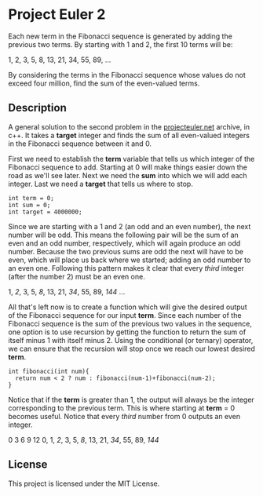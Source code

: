 # Project Euler 2

Each new term in the Fibonacci sequence is generated by adding the previous two terms. By starting with 1 and 2, the first 10 terms will be:

1, 2, 3, 5, 8, 13, 21, 34, 55, 89, ...

By considering the terms in the Fibonacci sequence whose values do not exceed four million, find the sum of the even-valued terms.

## Description

A general solution to the second problem in the [projecteuler.net](https://projecteuler.net/problem=2) archive, in c++. It takes a **target** integer and finds the sum of all even-valued integers in the Fibonacci sequence between it and 0.

First we need to establish the **term** variable that tells us which integer of the Fibonacci sequence to add. Starting at 0 will make things easier down the road as we'll see later. Next we need the **sum** into which we will add each integer. Last we need a **target** that tells us where to stop.

```
int term = 0;
int sum = 0;
int target = 4000000;
```

Since we are starting with a 1 and 2 (an odd and an even number), the next number will be odd. This means the following pair will be the sum of an even and an odd number, respectively, which will again produce an odd number. Because the two previous sums are odd the next will have to be even, which will place us back where we started; adding an odd number to an even one. Following this pattern makes it clear that every *third* integer (after the number 2) must be an even one.

1, *2*, 3, 5, *8*, 13, 21, *34*, 55, 89, *144* ...

All that's left now is to create a function which will  give the desired output of the Fibonacci sequence for our input **term**. Since each number of the Fibonacci sequence is the sum of the previous two values in the sequence, one option is to use recursion by getting the function to return the sum of itself minus 1 with itself minus 2. Using the conditional (or ternary) operator, we can ensure that the recursion will stop once we reach our lowest desired **term**.

```
int fibonacci(int num){
  return num < 2 ? num : fibonacci(num-1)+fibonacci(num-2);
}
```

Notice that if the **term** is greater than 1, the output will always be the integer corresponding to the previous term. This is where starting at **term** = 0 becomes useful. Notice that every *third* number from 0 outputs an even integer.

0      3          6            9             12
0, 1, *2*, 3, 5, *8*, 13, 21, *34*, 55, 89, *144*

## License

This project is licensed under the MIT License.
